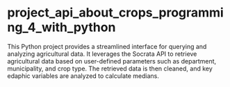 # project_api_about_crops_programming_4_with_python
This Python project provides a streamlined interface for querying and analyzing agricultural data. It leverages the Socrata API to retrieve agricultural data based on user-defined parameters such as department, municipality, and crop type. The retrieved data is then cleaned, and key edaphic variables are analyzed to calculate medians.
